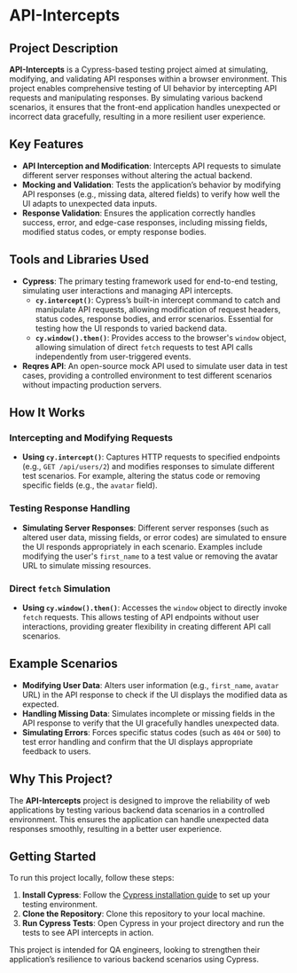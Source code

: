 # API-Intercepts

## Project Description

**API-Intercepts** is a Cypress-based testing project aimed at simulating, modifying, and validating API responses within a browser environment. This project enables comprehensive testing of UI behavior by intercepting API requests and manipulating responses. By simulating various backend scenarios, it ensures that the front-end application handles unexpected or incorrect data gracefully, resulting in a more resilient user experience.

## Key Features

- **API Interception and Modification**: Intercepts API requests to simulate different server responses without altering the actual backend.
- **Mocking and Validation**: Tests the application’s behavior by modifying API responses (e.g., missing data, altered fields) to verify how well the UI adapts to unexpected data inputs.
- **Response Validation**: Ensures the application correctly handles success, error, and edge-case responses, including missing fields, modified status codes, or empty response bodies.

## Tools and Libraries Used

- **Cypress**: The primary testing framework used for end-to-end testing, simulating user interactions and managing API intercepts.
  - **`cy.intercept()`**: Cypress’s built-in intercept command to catch and manipulate API requests, allowing modification of request headers, status codes, response bodies, and error scenarios. Essential for testing how the UI responds to varied backend data.
  - **`cy.window().then()`**: Provides access to the browser's `window` object, allowing simulation of direct `fetch` requests to test API calls independently from user-triggered events.
- **Reqres API**: An open-source mock API used to simulate user data in test cases, providing a controlled environment to test different scenarios without impacting production servers.

## How It Works

### Intercepting and Modifying Requests
- **Using `cy.intercept()`**: Captures HTTP requests to specified endpoints (e.g., `GET /api/users/2`) and modifies responses to simulate different test scenarios. For example, altering the status code or removing specific fields (e.g., the `avatar` field).

### Testing Response Handling
- **Simulating Server Responses**: Different server responses (such as altered user data, missing fields, or error codes) are simulated to ensure the UI responds appropriately in each scenario. Examples include modifying the user's `first_name` to a test value or removing the avatar URL to simulate missing resources.

### Direct `fetch` Simulation
- **Using `cy.window().then()`**: Accesses the `window` object to directly invoke `fetch` requests. This allows testing of API endpoints without user interactions, providing greater flexibility in creating different API call scenarios.

## Example Scenarios

- **Modifying User Data**: Alters user information (e.g., `first_name`, `avatar` URL) in the API response to check if the UI displays the modified data as expected.
- **Handling Missing Data**: Simulates incomplete or missing fields in the API response to verify that the UI gracefully handles unexpected data.
- **Simulating Errors**: Forces specific status codes (such as `404` or `500`) to test error handling and confirm that the UI displays appropriate feedback to users.

## Why This Project?

The **API-Intercepts** project is designed to improve the reliability of web applications by testing various backend data scenarios in a controlled environment. This ensures the application can handle unexpected data responses smoothly, resulting in a better user experience.

## Getting Started

To run this project locally, follow these steps:

1. **Install Cypress**: Follow the [Cypress installation guide](https://docs.cypress.io/guides/getting-started/installing-cypress) to set up your testing environment.
2. **Clone the Repository**: Clone this repository to your local machine.
3. **Run Cypress Tests**: Open Cypress in your project directory and run the tests to see API intercepts in action.

This project is intended for QA engineers, looking to strengthen their application’s resilience to various backend scenarios using Cypress.
